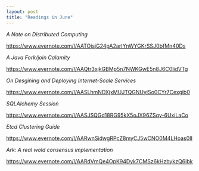 ```yaml
---
layout: post
title: "Readings in June"
---
```


*A Note on Distributed Computing*

https://www.evernote.com/l/AATOjsjG24pA2arIYnWYGKrSSJ0bfMn40Ds

*A Java Fork/join Calamity*

https://www.evernote.com/l/AAQtr3xjkGBMp5n7NWKGwE5n8J6C0ljdVTg

*On Desgining and Deploying Internet-Scale Services*

https://www.evernote.com/l/AASLhmNDXjxMUJTQGNUyiSo0CYr7Cexgib0

*SQLAlchemy Session*

https://www.evernote.com/l/AASJSQGd18RG95kX5oJX96ZSqv-6UxiLaCo

*Etcd Clustering Guide*

https://www.evernote.com/l/AARwnSidwgRPcZ8myCJ5wCNO0M4LHoas0II

*Ark: A real wold consensus implementation*

https://www.evernote.com/l/AARdVmQe4OpK94Dyk7CMSz6kHzbykzQ6ibk

